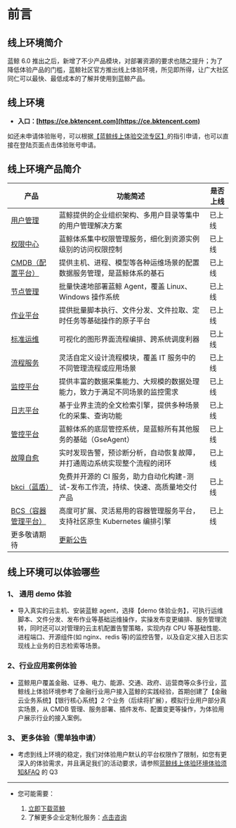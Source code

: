 # 前言

## 线上环境简介

蓝鲸 6.0 推出之后，新增了不少产品模块，对部署资源的要求也随之提升；为了降低体验产品的门槛，蓝鲸社区官方推出线上体验环境，所见即所得，让广大社区同仁可以最快、最低成本的了解并使用到蓝鲸产品。

## 线上环境

- **入口：[https://ce.bktencent.com](https://ce.bktencent.com)**

如还未申请体验账号，可以根据[【蓝鲸线上体验交流专区】](https://bk.tencent.com/s-mart/community/question/5612)的指引申请，也可以直接在登陆页面点击体验账号申请。

## 线上环境产品简介

| 产品 | 功能简述 | 是否上线 |
| ---- | -------- | -------- |
|[用户管理](https://bk.tencent.com/docs/markdown/用户管理/产品白皮书/产品简介/README.md)        |蓝鲸提供的企业组织架构、多用户目录等集中的用户管理解决方案|已上线|
|[权限中心](https://bk.tencent.com/docs/markdown/权限中心/产品白皮书/产品简介/README.md)        |蓝鲸体系集中权限管理服务，细化到资源实例级别的访问权限控制|已上线|
|[CMDB（配置平台）](https://bk.tencent.com/docs/markdown/配置平台/产品白皮书/产品简介/Overview.md)        |提供主机、进程、模型等各种运维场景的配置数据服务管理，是蓝鲸体系的基石|已上线|
|[节点管理](https://bk.tencent.com/docs/markdown/节点管理/产品白皮书/Introduce/Overview.md)        |批量快速地部署蓝鲸 Agent，覆盖 Linux、Windows 操作系统|已上线|
|[作业平台](https://bk.tencent.com/docs/markdown/作业平台/产品白皮书/Introduction/What-is-Job.md)        |提供批量脚本执行、文件分发、文件拉取、定时任务等基础操作的原子平台|已上线|
|[标准运维](https://bk.tencent.com/docs/markdown/标准运维/产品白皮书/产品简介/README.md)        |可视化的图形界面流程编排、跨系统调度利器|已上线|
|[流程服务](https://bk.tencent.com/docs/markdown/流程服务/产品白皮书/产品简介/README.md)        |灵活自定义设计流程模块，覆盖 IT 服务中的不同管理流程或应用场景|已上线|
|[监控平台](https://bk.tencent.com/docs/markdown/监控平台/产品白皮书/intro/README.md)        |提供丰富的数据采集能力、大规模的数据处理能力，致力于满足不同场景的监控需求|已上线|
|[日志平台](https://bk.tencent.com/docs/markdown/日志平台/产品白皮书/intro/README.md)        |基于业界主流的全文检索引擎，提供多种场景化的采集、查询功能|已上线|
|[管控平台](https://bk.tencent.com/docs/markdown/管控平台/产品白皮书/产品简介/README.md)        |蓝鲸体系的底层管控系统，是蓝鲸所有其他服务的基础（GseAgent）|已上线|
|[故障自愈](https://bk.tencent.com/docs/markdown/故障自愈/产品白皮书/Intro/README.md)        |实时发现告警，预诊断分析，自动恢复故障，并打通周边系统实现整个流程的闭环|已上线|
|[bkci（蓝盾）](https://bk.tencent.com/docs/markdown/持续集成平台/产品白皮书/产品简介/README.md)        |免费并开源的 CI 服务，助力自动化构建-测试-发布工作流，持续、快速、高质量地交付产品|已上线|
|[BCS（容器管理平台）](https://bk.tencent.com/docs/markdown/容器管理平台/产品白皮书/Introduction/README.md)        |高度可扩展、灵活易用的容器管理服务平台，支持社区原生 Kubernetes 编排引擎|已上线|
|更多敬请期待|[更新公告](https://docs.qq.com/doc/DSWViVEZvdW9LVE15)||

## 线上环境可以体验哪些
### 1、 通用 demo 体验
- 导入真实的云主机、安装蓝鲸 agent，选择【demo 体验业务】，可执行运维脚本、文件分发、发布作业等基础运维操作，实操发布变更编排、服务管理流转，同时还可以对管理的云主机配置告警策略，实现内存 CPU 等基础性能、进程端口、开源组件(如 nginx、redis 等)的监控告警，以及自定义接入日志实现线上业务的日志检索等场景。

### 2、行业应用案例体验
- 蓝鲸用户覆盖金融、证券、电力、能源、交通、政府、运营商等众多行业，蓝鲸线上体验环境参考了金融行业用户接入蓝鲸的实践经验，首期创建了【金融云业务系统】【银行核心系统】2 个业务（后续将扩展），模拟行业用户部分真实场景，从 CMDB 管理、服务部署、插件发布、配置变更等操作，为体验用户展示行业的接入案例。

### 3、 更多体验（需单独申请）
- 考虑到线上环境的稳定，我们对体验用户默认的平台权限作了限制，如您有更深入的体验需求，并且满足我们的活动要求，请参照[蓝鲸线上体验环境体验须知&FAQ](./FAQ.md) 的 Q3

---

- 您可能需要：

    1. [立即下载蓝鲸](https://bk.tencent.com/download/)
    2. 了解更多企业定制化服务：[点击咨询](https://bk.tencent.com/applyinfo/ee/)